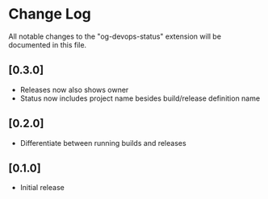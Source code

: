 # Change Log

All notable changes to the "og-devops-status" extension will be documented in this file.

## [0.3.0]

- Releases now also shows owner
- Status now includes project name besides build/release definition name

## [0.2.0]

- Differentiate between running builds and releases

## [0.1.0]

- Initial release